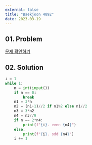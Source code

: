 ```yaml
---
external: false
title: "Baekjoon 4892"
date: 2023-03-19
---
```


## 01. Problem

[문제 확인하기](https://www.acmicpc.net/problem/4892)

## 02. Solution

```Python
i = 1
while 1:
    n = int(input())
    if n == 0:
        break
    n1 = 3*n
    n2 = (n1+1)//2 if n1%2 else n1//2
    n3 = 3*n2
    n4 = n3//9
    if n == 2*n4:
        print(f"{i}. even {n4}")
    else:
        print(f"{i}. odd {n4}")
    i += 1
```
